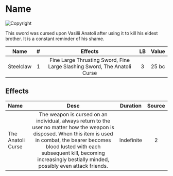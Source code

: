 # Name

![Copyright]()



This sword was cursed upon Vasilii Anatoli after using it to kill his eldest brother. It is a constant reminder of his shame.



|   Name   | # |                                  Effects                                  | LB | Value |
| :-------: | :-: | :----------------------------------------------------------------------: | :-: | :---: |
| Steelclaw | 1 | Fine Large Thrusting Sword, Fine Large Slashing Sword, The Anatoli Curse | 3 | 25 bc |

## Effects

| Name              |                                                                                                                                  Desc                                                                                                                                  |  Duration  | Source |
| :---------------- | :-----------------------------------------------------------------------------------------------------------------------------------------------------------------------------------------------------------------------------------------------------------------------: | :--------: | :-----------: |
| The Anatoli Curse | The weapon is cursed on an individual, always return to the user no matter how the weapon is disposed. When this item is used in combat, the bearer becomes blood lusted with each subsequent kill, becoming increasingly bestially minded, possibly even attack friends. | Indefinite |       2       |
